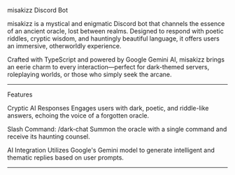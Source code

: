 misakizz Discord Bot

misakizz is a mystical and enigmatic Discord bot that channels the essence of an ancient oracle, lost between realms. Designed to respond with poetic riddles, cryptic wisdom, and hauntingly beautiful language, it offers users an immersive, otherworldly experience.

Crafted with TypeScript and powered by Google Gemini AI, misakizz brings an eerie charm to every interaction—perfect for dark-themed servers, roleplaying worlds, or those who simply seek the arcane.


---

Features

Cryptic AI Responses
Engages users with dark, poetic, and riddle-like answers, echoing the voice of a forgotten oracle.

Slash Command: /dark-chat
Summon the oracle with a single command and receive its haunting counsel.

AI Integration
Utilizes Google's Gemini model to generate intelligent and thematic replies based on user prompts.



---